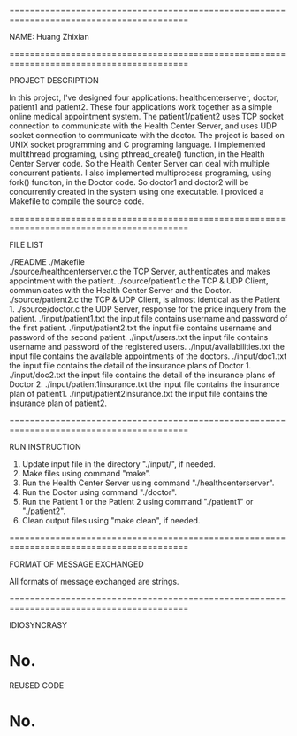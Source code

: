 =========================================================================================

NAME:	Huang Zhixian

=========================================================================================

PROJECT DESCRIPTION

In this project, I've designed four applications: healthcenterserver, doctor, patient1 and patient2. These four applications work together as a simple online medical appointment system.
The patient1/patient2 uses TCP socket connection to communicate with the Health Center Server, and uses UDP socket connection to communicate with the doctor.
The project is based on UNIX socket programming and C programing language.
I implemented multithread programing, using pthread_create() function, in the Health Center Server code. So the Health Center Server can deal with multiple concurrent patients.
I also implemented multiprocess programing, using fork() funciton, in the Doctor code. So doctor1 and doctor2 will be concurrently created in the system using one executable.
I provided a Makefile to compile the source code.

=========================================================================================

FILE LIST

./README
./Makefile							
./source/healthcenterserver.c		the TCP Server, authenticates and makes appointment with the patient.
./source/patient1.c					the TCP & UDP Client, communicates with the Health Center Server and the Doctor.
./source/patient2.c					the TCP & UDP Client, is almost identical as the Patient 1.
./source/doctor.c					the UDP Server, response for the price inquery from the patient.
./input/patient1.txt				the input file contains username and password of the first patient.
./input/patient2.txt				the input file contains username and password of the second patient.
./input/users.txt					the input file contains username and password of the registered users.
./input/availabilities.txt			the input file contains the available appointments of the doctors.
./input/doc1.txt					the input file contains the detail of the insurance plans of Doctor 1.
./input/doc2.txt					the input file contains the detail of the insurance plans of Doctor 2.
./input/patient1insurance.txt		the input file contains the insurance plan of patient1.
./input/patient2insurance.txt		the input file contains the insurance plan of patient2.

=========================================================================================

RUN INSTRUCTION

1. Update input file in the directory "./input/", if needed.
2. Make files using command "make".
3. Run the Health Center Server using command "./healthcenterserver".
4. Run the Doctor using command "./doctor".
5. Run the Patient 1 or the Patient 2 using command "./patient1" or "./patient2".
6. Clean output files using "make clean", if needed.

=========================================================================================

FORMAT OF MESSAGE EXCHANGED

All formats of message exchanged are strings.

=========================================================================================

IDIOSYNCRASY

No.
=========================================================================================

REUSED CODE

No.
=========================================================================================


